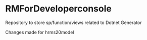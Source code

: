 # RMForDeveloperconsole
Repository to store sp/function/views related to Dotnet Generator

Changes made for hrms20model

